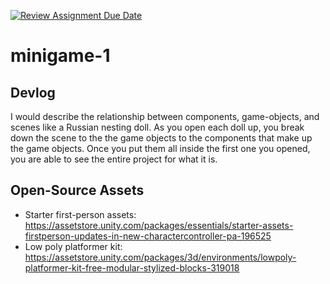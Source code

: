 [![Review Assignment Due Date](https://classroom.github.com/assets/deadline-readme-button-22041afd0340ce965d47ae6ef1cefeee28c7c493a6346c4f15d667ab976d596c.svg)](https://classroom.github.com/a/d-DorLAf)
# minigame-1
## Devlog
I would describe the relationship between components, game-objects, and scenes like a Russian nesting doll. As you open each doll up, you break down the scene to the the game objects to the components that make up the game objects. Once you put them all inside the first one you opened, you are able to see the entire project for what it is. 
## Open-Source Assets
- Starter first-person assets: https://assetstore.unity.com/packages/essentials/starter-assets-firstperson-updates-in-new-charactercontroller-pa-196525
- Low poly platformer kit: https://assetstore.unity.com/packages/3d/environments/lowpoly-platformer-kit-free-modular-stylized-blocks-319018 
